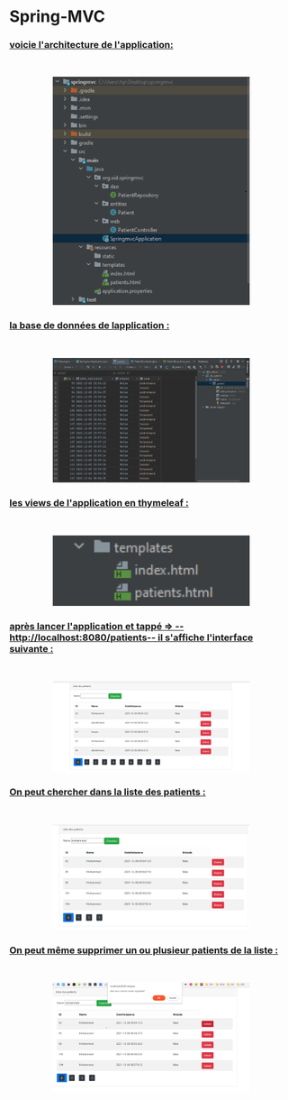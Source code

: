 # Spring-MVC

<h3><u>voicie l'architecture de l'application: </u></h3>
</br>
<p align="center">
  <img src="screens/5.png" width="350" title="hover text">
</p>

<h3><u>la base de données de lapplication : </u></h3>
</br>
<p align="center">
  <img src="screens/4.png" width="350" title="hover text">
</p>

<h3><u>les views de l'application en thymeleaf : </u></h3>
</br>
<p align="center">
  <img src="screens/6.png" width="350" title="hover text">
</p>

<h3><u>après lancer l'application et tappé => --http://localhost:8080/patients--  il s'affiche l'interface suivante : </u></h3>
</br>
<p align="center">
  <img src="screens/1.png" width="350" title="hover text">
</p>

<h3><u>On peut chercher dans la liste des patients : </u></h3>
</br>
<p align="center">
  <img src="screens/2.png" width="350" title="hover text">
</p>

<h3><u>On peut même supprimer un ou plusieur patients de la liste : </u></h3>
</br>
<p align="center">
  <img src="screens/3.png" width="350" title="hover text">
</p>
